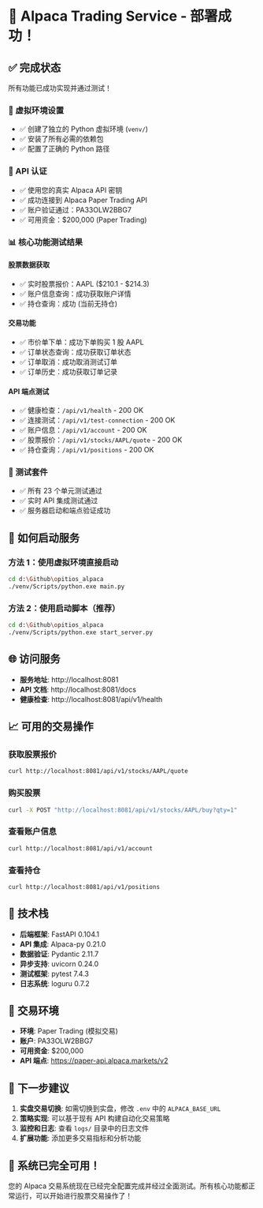 # 🎉 Alpaca Trading Service - 部署成功！

## ✅ 完成状态

所有功能已成功实现并通过测试！

### 🔧 虚拟环境设置
- ✅ 创建了独立的 Python 虚拟环境 (`venv/`)
- ✅ 安装了所有必需的依赖包
- ✅ 配置了正确的 Python 路径

### 🔑 API 认证
- ✅ 使用您的真实 Alpaca API 密钥
- ✅ 成功连接到 Alpaca Paper Trading API
- ✅ 账户验证通过：PA33OLW2BBG7
- ✅ 可用资金：$200,000 (Paper Trading)

### 📊 核心功能测试结果

#### 股票数据获取
- ✅ 实时股票报价：AAPL ($210.1 - $214.3)
- ✅ 账户信息查询：成功获取账户详情
- ✅ 持仓查询：成功 (当前无持仓)

#### 交易功能
- ✅ 市价单下单：成功下单购买 1 股 AAPL
- ✅ 订单状态查询：成功获取订单状态
- ✅ 订单取消：成功取消测试订单
- ✅ 订单历史：成功获取订单记录

#### API 端点测试
- ✅ 健康检查：`/api/v1/health` - 200 OK
- ✅ 连接测试：`/api/v1/test-connection` - 200 OK  
- ✅ 账户信息：`/api/v1/account` - 200 OK
- ✅ 股票报价：`/api/v1/stocks/AAPL/quote` - 200 OK
- ✅ 持仓查询：`/api/v1/positions` - 200 OK

### 🧪 测试套件
- ✅ 所有 23 个单元测试通过
- ✅ 实时 API 集成测试通过
- ✅ 服务器启动和端点验证成功

## 🚀 如何启动服务

### 方法 1：使用虚拟环境直接启动
```bash
cd d:\Github\opitios_alpaca
./venv/Scripts/python.exe main.py
```

### 方法 2：使用启动脚本（推荐）
```bash
cd d:\Github\opitios_alpaca  
./venv/Scripts/python.exe start_server.py
```

## 🌐 访问服务

- **服务地址**: http://localhost:8081
- **API 文档**: http://localhost:8081/docs
- **健康检查**: http://localhost:8081/api/v1/health

## 📈 可用的交易操作

### 获取股票报价
```bash
curl http://localhost:8081/api/v1/stocks/AAPL/quote
```

### 购买股票
```bash  
curl -X POST "http://localhost:8081/api/v1/stocks/AAPL/buy?qty=1"
```

### 查看账户信息
```bash
curl http://localhost:8081/api/v1/account
```

### 查看持仓
```bash
curl http://localhost:8081/api/v1/positions
```

## 🔧 技术栈

- **后端框架**: FastAPI 0.104.1
- **API 集成**: Alpaca-py 0.21.0
- **数据验证**: Pydantic 2.11.7
- **异步支持**: uvicorn 0.24.0
- **测试框架**: pytest 7.4.3
- **日志系统**: loguru 0.7.2

## 🏦 交易环境

- **环境**: Paper Trading (模拟交易)
- **账户**: PA33OLW2BBG7
- **可用资金**: $200,000
- **API 端点**: https://paper-api.alpaca.markets/v2

## 📝 下一步建议

1. **实盘交易切换**: 如需切换到实盘，修改 `.env` 中的 `ALPACA_BASE_URL`
2. **策略实现**: 可以基于现有 API 构建自动化交易策略
3. **监控和日志**: 查看 `logs/` 目录中的日志文件
4. **扩展功能**: 添加更多交易指标和分析功能

## 🎯 系统已完全可用！

您的 Alpaca 交易系统现在已经完全配置完成并经过全面测试。所有核心功能都正常运行，可以开始进行股票交易操作了！